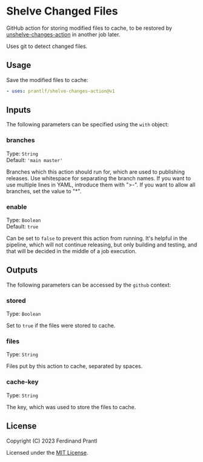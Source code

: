 # Shelve Changed Files

GitHub action for storing modified files to cache, to be restored by [unshelve-changes-action] in another job later.

Uses git to detect changed files.

## Usage

Save the modified files to cache:

```yml
- uses: prantlf/shelve-changes-action@v1
```

## Inputs

The following parameters can be specified using the `with` object:

### branches

Type: `String`<br>
Default: `'main master'`

Branches which this action should run for, which are used to publishing releases. Use whitespace for separating the branch names. If you want to use multiple lines in YAML, introduce them with ">-". If you want to allow all branches, set the value to "*".

### enable

Type: `Boolean`<br>
Default: `true`

Can be set to `false` to prevent this action from running. It's helpful in the pipeline, which will not continue releasing, but only building and testing, and that will be decided in the middle of a job execution.

## Outputs

The following parameters can be accessed by the `github` context:

### stored

Type: `Boolean`<br>

Set to `true` if the files were stored to cache.

### files

Type: `String`<br>

Files put by this action to cache, separated by spaces.

### cache-key

Type: `String`<br>

The key, which was used to store the files to cache.

## License

Copyright (C) 2023 Ferdinand Prantl

Licensed under the [MIT License].

[MIT License]: http://en.wikipedia.org/wiki/MIT_License
[unshelve-changes-action]: https://github.com/prantlf/unshelve-changes-action

